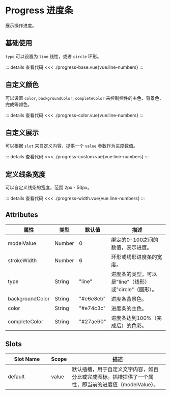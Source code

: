 <script setup>
import progressBase from "./progress-base.vue"
import progressColor from "./progress-color.vue"
import progressCustom from "./progress-custom.vue"
import progressWidth from "./progress-width.vue"
</script>

# Progress 进度条

展示操作进度。

## 基础使用

```type``` 可以设置为 ```line``` 线性，或者 ```circle``` 环形。

<progressBase />

::: details 查看代码
<<< ./progress-base.vue{vue:line-numbers}
:::




## 自定义颜色

可以设置 ```color```, ```backgroundColor```, ```completeColor``` 来控制控件的主色、背景色、完成等颜色。

<progressColor />

::: details 查看代码
<<< ./progress-color.vue{vue:line-numbers}
:::



## 自定义展示

可以根据 ```slot``` 来自定义内容，提供一个 ```value``` 参数作为进度数值。

<progressCustom/>

::: details 查看代码
<<< ./progress-custom.vue{vue:line-numbers}
:::



## 定义线条宽度

可以自定义线条的宽度，范围 2px - 50px。

<progressWidth />

::: details 查看代码
<<< ./progress-width.vue{vue:line-numbers}
:::


## Attributes

<table>
  <thead>
    <tr>
      <th>属性</th>
      <th>类型</th>
      <th>默认值</th>
      <th>描述</th>
    </tr>
  </thead>
  <tbody>
    <tr>
      <td>modelValue</td>
      <td>Number</td>
      <td>0</td>
      <td>绑定的0-100之间的数值，表示进度。</td>
    </tr>
    <tr>
      <td>strokeWidth</td>
      <td>Number</td>
      <td>6</td>
      <td>环形或线形进度条的宽度。</td>
    </tr>
    <tr>
      <td>type</td>
      <td>String</td>
      <td>"line"</td>
      <td>进度条的类型，可以是"line"（线形）或"circle"（圆形）。</td>
    </tr>
    <tr>
      <td>backgroundColor</td>
      <td>String</td>
      <td>"#e6e8eb"</td>
      <td>进度条背景色。</td>
    </tr>
    <tr>
      <td>color</td>
      <td>String</td>
      <td>"#e74c3c"</td>
      <td>进度条的主色。</td>
    </tr>
    <tr>
      <td>completeColor</td>
      <td>String</td>
      <td>"#27ae60"</td>
      <td>进度条达到100%（完成后）的色彩。</td>
    </tr>
  </tbody>
</table>


## Slots

<table>
  <thead>
    <tr>
      <th width="120">Slot Name</th>
      <th>Scope</th>
      <th>描述</th>
    </tr>
  </thead>
  <tbody>
    <tr>
      <td>default</td>
      <td>value</td>
      <td>默认插槽，用于自定义文字内容，如百分比或完成图标。插槽提供了一个属性，即当前的进度值（modelValue）。</td>
    </tr>
  </tbody>
</table>
